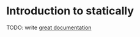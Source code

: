 # Introduction to statically

TODO: write [great documentation](http://jacobian.org/writing/what-to-write/)
